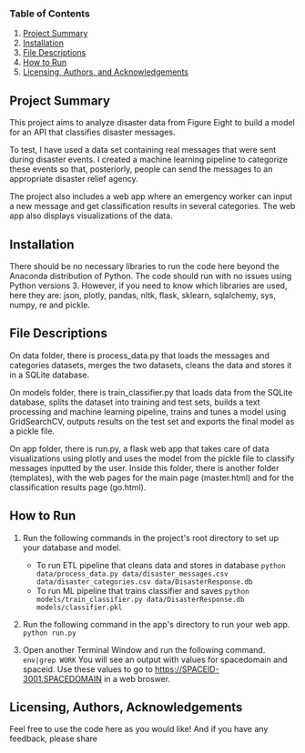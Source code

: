 ### Table of Contents

1. [Project Summary](#summary)
2. [Installation](#installation)
3. [File Descriptions](#files)
4. [How to Run](#how)
5. [Licensing, Authors, and Acknowledgements](#licensing)

## Project Summary<a name="motivation"></a>

This project aims to analyze disaster data from Figure Eight to build a model for an API that classifies disaster messages.

To test, I have used a data set containing real messages that were sent during disaster events. I created a machine learning pipeline to categorize these events so that, posteriorly, people can send the messages to an appropriate disaster relief agency.

The project also includes a web app where an emergency worker can input a new message and get classification results in several categories. The web app also displays visualizations of the data.

## Installation <a name="installation"></a>

There should be no necessary libraries to run the code here beyond the Anaconda distribution of Python.  The code should run with no issues using Python versions 3. However, if you need to know which libraries are used, here they are: json, plotly, pandas, nltk, flask, sklearn, sqlalchemy, sys, numpy, re and pickle.

## File Descriptions <a name="files"></a>

On data folder, there is process_data.py that loads the messages and categories datasets, merges the two datasets, cleans the data and stores it in a SQLite database.

On models folder, there is train_classifier.py that loads data from the SQLite database, splits the dataset into training and test sets, builds a text processing and machine learning pipeline, trains and tunes a model using GridSearchCV, outputs results on the test set and exports the final model as a pickle file.

On app folder, there is run.py, a flask web app that takes care of data visualizations using plotly and uses the model from the pickle file to classify messages inputted by the user. Inside this folder, there is another folder (templates), with the web pages for the main page (master.html) and for the classification results page (go.html).

## How to Run<a name="how"></a>

1. Run the following commands in the project's root directory to set up your database and model.

    - To run ETL pipeline that cleans data and stores in database
        `python data/process_data.py data/disaster_messages.csv data/disaster_categories.csv data/DisasterResponse.db`
    - To run ML pipeline that trains classifier and saves
        `python models/train_classifier.py data/DisasterResponse.db models/classifier.pkl`

2. Run the following command in the app's directory to run your web app.
    `python run.py`

3. Open another Terminal Window and run the following command.
    `env|grep WORK`
    You will see an output with values for spacedomain and spaceid. Use these values to go to https://SPACEID-3001.SPACEDOMAIN in a web broswer.

## Licensing, Authors, Acknowledgements<a name="licensing"></a>

Feel free to use the code here as you would like! And if you have any feedback, please share
